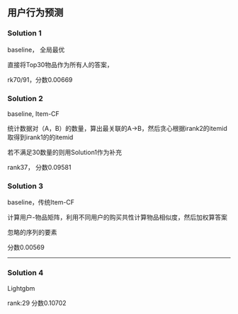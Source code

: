## 用户行为预测

### Solution 1

baseline， 全局最优

直接将Top30物品作为所有人的答案，

rk70/91，分数0.00669

### Solution 2

baseline, Item-CF

统计数据对（A，B）的数量，算出最关联的A->B，然后贪心根据irank2的itemid取得到irank1的的itemid

若不满足30数量的则用Solution1作为补充

rank37， 分数0.09581

### Solution 3

baseline，传统Item-CF

计算用户-物品矩阵，利用不同用户的购买共性计算物品相似度，然后加权算答案

忽略的序列的要素

分数0.00569


---

### Solution 4

Lightgbm

rank:29 分数0.10702
